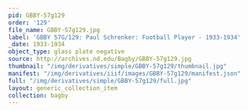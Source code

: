 ```yaml
---
pid: GBBY-57g129
order: '129'
file_name: GBBY-57g129.jpg
label: 'GBBY 57G/129: Paul Schrenker: Football Player - 1933-1934'
_date: 1933-1934
object_type: glass plate negative
source: http://archives.nd.edu/Bagby/GBBY-57g129.jpg
thumbnail: "/img/derivatives/simple/GBBY-57g129/thumbnail.jpg"
manifest: "/img/derivatives/iiif/images/GBBY-57g129/manifest.json"
full: "/img/derivatives/simple/GBBY-57g129/full.jpg"
layout: generic_collection_item
collection: bagby
---
```

